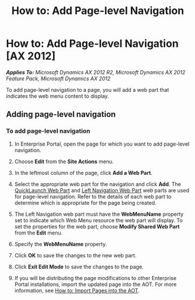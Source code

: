 ﻿---
title: 'How to: Add Page-level Navigation'
TOCTitle: 'How to: Add Page-level Navigation'
ms:assetid: 166157a3-561c-49b8-a027-b0ca8cded4ad
ms:mtpsurl: https://msdn.microsoft.com/en-us/library/Cc549980(v=AX.60)
ms:contentKeyID: 35245008
ms.date: 11/07/2012
mtps_version: v=AX.60
---

# How to: Add Page-level Navigation [AX 2012]


_**Applies To:** Microsoft Dynamics AX 2012 R2, Microsoft Dynamics AX 2012 Feature Pack, Microsoft Dynamics AX 2012_

To add page-level navigation to a page, you will add a web part that indicates the web menu content to display.

## Adding page-level navigation

### To add page-level navigation

1.  In Enterprise Portal, open the page for which you want to add page-level navigation.

2.  Choose **Edit** from the **Site Actions** menu.

3.  In the leftmost column of the page, click **Add a Web Part**.

4.  Select the appropriate web part for the navigation and click **Add**. The [QuickLaunch Web Part](quicklaunch-web-part.md) and [Left Navigation Web Part](left-navigation-web-part.md) web parts are used for page-level navigation. Refer to the details of each web part to determine which is appropriate for the page being created.

5.  The Left Navigation web part must have the **WebMenuName** property set to indicate which Web Menu resource the web part will display. To set the properties for the web part, choose **Modify Shared Web Part** from the **Edit** menu.

6.  Specify the **WebMenuName** property.

7.  Click **OK** to save the changes to the new web part.

8.  Click **Exit Edit Mode** to save the changes to the page.

9.  If you will be distributing the page modifications to other Enterprise Portal installations, import the updated page into the AOT. For more information, see [How to: Import Pages into the AOT](how-to-import-pages-into-the-aot.md).


